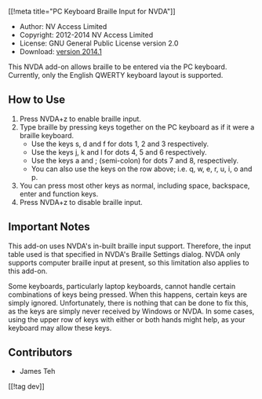 [[!meta title="PC Keyboard Braille Input for NVDA"]]

* Author: NV Access Limited
* Copyright: 2012-2014 NV Access Limited
* License: GNU General Public License version 2.0
* Download: [version 2014.1][1]

This NVDA add-on allows braille to be entered via the PC keyboard.
Currently, only the English QWERTY keyboard layout is supported.

## How to Use

1. Press NVDA+z to enable braille input.
2. Type braille by pressing keys together on the PC keyboard as if it were a braille keyboard.
	* Use the keys s, d and f for dots 1, 2 and 3 respectively.
	* Use the keys j, k and l for dots 4, 5 and 6 respectively.
	* Use the keys a and ; (semi-colon) for dots 7 and 8, respectively.
	* You can also use the keys on the row above; i.e. q, w, e, r, u, i, o and p.
3. You can press most other keys as normal, including space, backspace, enter and function keys.
4. Press NVDA+z to disable braille input.

## Important Notes

This add-on uses NVDA's in-built braille input support.
Therefore, the input table used is that specified in NVDA's Braille Settings dialog.
NVDA only supports computer braille input at present, so this limitation also applies to this add-on.

Some keyboards, particularly laptop keyboards, cannot handle certain combinations of keys being pressed.
When this happens, certain keys are simply ignored.
Unfortunately, there is nothing that can be done to fix this, as the keys are simply never received by Windows or NVDA.
In some cases, using the upper row of keys with either or both hands might help, as your keyboard may allow these keys.

## Contributors

* James Teh

[[!tag dev]]

[1]: https://addons.nvda-project.org/files/get.php?file=pckbbrl
